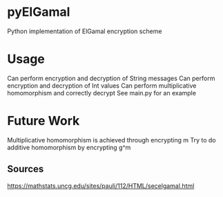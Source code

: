 # pyElGamal
Python implementation of ElGamal encryption scheme


# Usage
Can perform encryption and decryption of String messages
Can perform encryption and decryption of Int values
Can perform multiplicative homomorphism and correctly decrypt
See main.py for an example


# Future Work
Multiplicative homomorphism is achieved through encrypting m
Try to do additive homomorphism by encrypting g^m


## Sources
https://mathstats.uncg.edu/sites/pauli/112/HTML/secelgamal.html